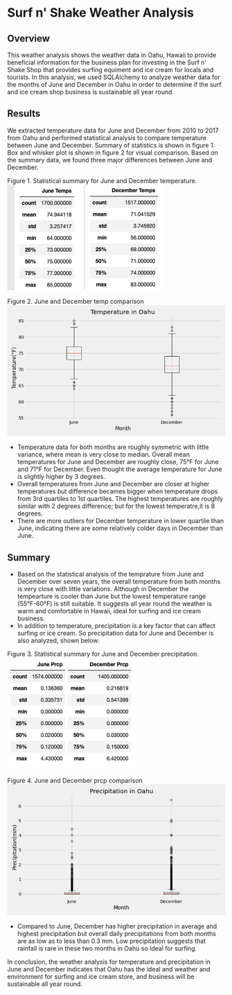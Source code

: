 # Surf n' Shake Weather Analysis
## Overview
This weather analysis shows the weather data in Oahu, Hawaii to provide beneficial information for the business plan for investing in the Surf n' Shake Shop that provides surfing equiment and ice cream for locals and tourists. In this analysis, we used SQLAlchemy to analyze weather data for the months of June and December in Oahu in order to determine if the surf and ice cream shop business is sustainable all year round.

## Results 
We extracted temperature data for June and December from 2010 to 2017 from Oahu and performed statistical analysis to compare temperature between June and December. Summary of statistics is shown in figure 1. Box and whisker plot is shown in figure 2 for visual comparison. Based on the summary data, we found three major differences between June and December.<br/>

Figure 1. Statistical summary for June and December temperature.<br/>
![temp_summary](/Resources/temp_stats.png)<br/>

Figure 2. June and December temp comparison<br/>
![temp_boxplot](/Resources/Fig1.png)<br/>

- Temperature data for both months are roughly symmetric with little variance, where mean is very close to median. Overall mean temperatures for June and December are roughly close, 75°F for June and 71°F for December. Even thought the average temperature for June is slightly higher by 3 degrees.
- Overall temperatures from June and December are closer at higher temperatures but difference becames bigger when temperature drops from 3rd quartiles to 1st quartiles. The highest temperatures are roughly similar with 2 degrees difference; but for the lowest temperatre,it is 8 degrees. 
- There are more outliers for December temperature in lower quartile than June, indicating there are some relatively colder days in December than June.

## Summary 
- Based on the statistical analysis of the temprature from June and December over seven years, the overall temperature from both months is very close with little variations. Although in December the tempearture is cooler than June but the lowest temperature range (55°F-60°F) is still suitable. It suggests all year round the weather is warm and comfortable in Hawaii, ideal for surfing and ice cream business. 
- In addition to temperature, precipitation is a key factor that can affect surfing or ice cream. So precipitation data for June and December is also analyzed, shown below:

Figure 3. Statistical summary for June and December precipitation.<br/>
![prcp_summary](/Resources/prcp_stats.png)<br/>

Figure 4. June and December prcp comparison<br/>
![prcp_boxplot](/Resources/Fig2.png)<br/>

- Compared to June, December has higher precipitation in average and highest precipitation but overall daily precipitations from both months are as low as to less than 0.3 mm. Low precipitation suggests that rainfall is rare in these two months in Oahu so ideal for surfing. 

In conclusion, the weather analysis for temperature and precipitation in June and December indicates that Oahu has the ideal and weather and environment for surfing and ice cream store, and business will be sustainable all year round.
